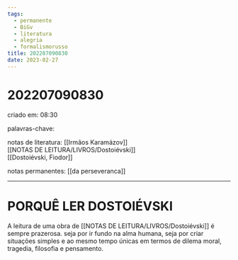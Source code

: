```yaml
---
tags:
  - permanente
  - BiGv
  - literatura
  - alegria
  - formalismorusso
title: 202207090830
date: 2023-02-27
---
```


# 202207090830

criado em: 08:30

palavras-chave: 

notas de literatura: [[Irmãos Karamázov]]  
[[NOTAS DE LEITURA/LIVROS/Dostoiévski]]  
[[Dostoiévski, Fiodor]]

notas permanentes: [[da perseveranca]]

---

# PORQUÊ LER DOSTOIÉVSKI

A leitura de uma obra de [[NOTAS DE LEITURA/LIVROS/Dostoiévski]] é sempre prazerosa. seja por ir fundo na alma humana, seja por criar situações simples e ao mesmo tempo únicas em termos de dilema moral, tragedia, filosofia e pensamento.
